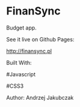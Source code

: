 # FinanSync 

Budget app.

See it live on Github Pages:

http://finansync.pl

Built With:

#Javascript

#CSS3

Author:
Andrzej Jakubczak

